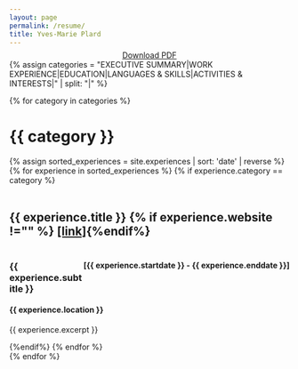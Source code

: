 ```yaml
---
layout: page
permalink: /resume/
title: Yves-Marie Plard
---
```

<style>
  .custom-button {
    display: inline-block;
    padding: 10px 20px;
    background-color: #007bff;
    color: #fff;
    text-decoration: none;
    border-radius: 5px;
    font-weight: bold;
  }

  .custom-button:hover {
    background-color: #0056b3;
  }
</style>

<div style="text-align: center; margin-top: -1.5%;">
  <a href="../_pages/resume/Yves-Marie_Plard_Resume_2023.pdf" download class="button">Download PDF</a>
</div>

<div class="resume">
  <!-- defining categories for resume -->
  {% assign categories = "EXECUTIVE SUMMARY|WORK EXPERIENCE|EDUCATION|LANGUAGES & SKILLS|ACTIVITIES & INTERESTS|" | split: "|" %}

  {% for category in categories %}
    <div class="archive-group">
      <div id="#{{ category | slugize }}"></div>
      <h1 class="page">{{ category }}</h1>
      <a name="{{ category | slugize }}"></a>
        {% assign sorted_experiences = site.experiences | sort: 'date' | reverse %}
        {% for experience in sorted_experiences %}
          {% if experience.category == category %}
            <article class="resume">                
                    <div style= "display:inline-block;margin-right:10px;">
                      <h2>{{ experience.title }} {% if experience.website !="" %} <a href="{{ experience.website}}" target="_blank" style="margin-bottom: -5%; font-size: 1em;"> [link]</a>{%endif%}</h2>
                    </div>
                    <div style= "display: inline-block; float: right; margin-top: .5%;">
                    <h4> [{{ experience.startdate }} - {{ experience.enddate }}]</h4>
                  </div>
                <h3>{{ experience.subtitle }}</h3>
                <h4>{{ experience.location }}</h4>
                <div>
                  <p>{{ experience.excerpt }}</p>
                </div>
            </article>
          {%endif%}
        {% endfor %}
    </div>
  {% endfor %}
</div>